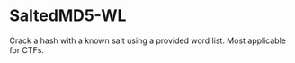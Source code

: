 # SaltedMD5-WL
Crack a hash with a known salt using a provided word list. Most applicable for CTFs.
